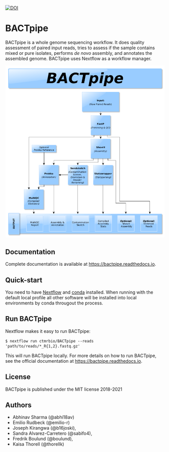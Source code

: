 [![DOI](https://zenodo.org/badge/83326100.svg)](https://zenodo.org/badge/latestdoi/83326100)

# BACTpipe 
BACTpipe is a whole genome sequencing workflow. It does quality assessment of
paired input reads, tries to assess if the sample contains mixed or pure
isolates, performs *de novo* assembly, and annotates the assembled genome.
BACTpipe uses Nextflow as a workflow manager. 

![BACTpipe flowchart](./docs/source/img/BACTpipe_3_flowchart.png)

## Documentation
Complete documentation is available at https://bactpipe.readthedocs.io. 

## Quick-start
You need to have [Nextflow](https://www.nextflow.io) and [conda](https://conda.io/docs/) installed.
When running with the default local profile all other software will be installed into local environments by conda througout the process. 

## Run BACTpipe
Nextflow makes it easy to run BACTpipe:

    $ nextflow run ctmrbio/BACTpipe --reads 'path/to/reads/*_R{1,2}.fastq.gz'

This will run BACTpipe locally. For more details on how to run BACTpipe, see
the official documentation at https://bactpipe.readthedocs.io.

## License
BACTpipe is published under the MIT license 2018-2021

## Authors

- Abhinav Sharma (@abhi18av)
- Emilio Rudbeck (@emilio-r)
- Joseph Kirangwa (@b16joski),
- Sandra Alvarez-Carretero (@sabifo4),
- Fredrik Boulund (@boulund),
- Kaisa Thorell (@thorellk)
